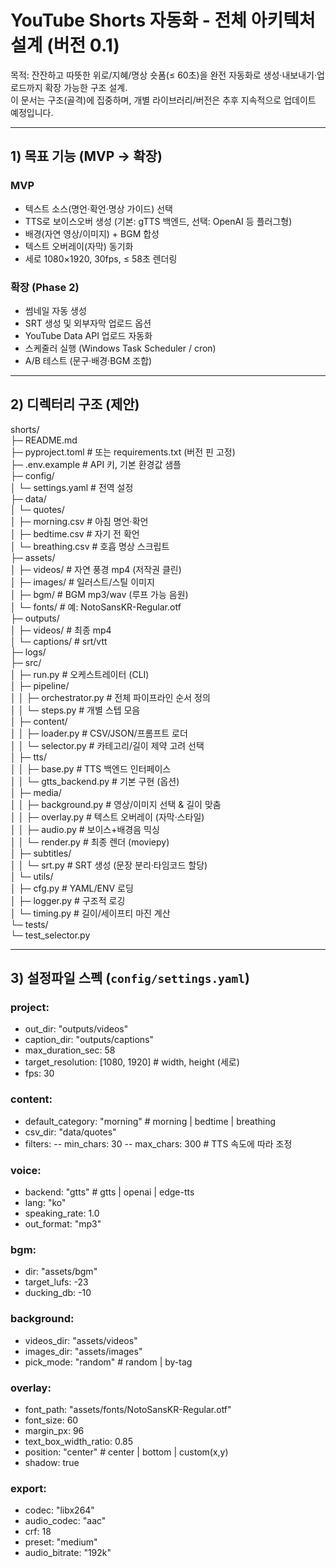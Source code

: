 # YouTube Shorts 자동화 - 전체 아키텍처 설계 (버전 0.1)

목적: 잔잔하고 따뜻한 위로/지혜/명상 숏폼(≤ 60초)을 완전 자동화로 생성·내보내기·업로드까지 확장 가능한 구조 설계.  
이 문서는 구조(골격)에 집중하며, 개별 라이브러리/버전은 추후 지속적으로 업데이트 예정입니다.  

---

## 1) 목표 기능 (MVP → 확장)

### MVP
- 텍스트 소스(명언·확언·명상 가이드) 선택
- TTS로 보이스오버 생성 (기본: gTTS 백엔드, 선택: OpenAI 등 플러그형)
- 배경(자연 영상/이미지) + BGM 합성
- 텍스트 오버레이(자막) 동기화
- 세로 1080×1920, 30fps, ≤ 58초 렌더링

### 확장 (Phase 2)
- 썸네일 자동 생성
- SRT 생성 및 외부자막 업로드 옵션
- YouTube Data API 업로드 자동화
- 스케줄러 실행 (Windows Task Scheduler / cron)
- A/B 테스트 (문구·배경·BGM 조합)

---

## 2) 디렉터리 구조 (제안)

shorts/  
├─ README.md  
├─ pyproject.toml # 또는 requirements.txt (버전 핀 고정)  
├─ .env.example # API 키, 기본 환경값 샘플  
├─ config/  
│ └─ settings.yaml # 전역 설정  
├─ data/  
│ └─ quotes/  
│ ├─ morning.csv # 아침 명언·확언  
│ ├─ bedtime.csv # 자기 전 확언  
│ └─ breathing.csv # 호흡 명상 스크립트  
├─ assets/  
│ ├─ videos/ # 자연 풍경 mp4 (저작권 클린)  
│ ├─ images/ # 일러스트/스틸 이미지  
│ ├─ bgm/ # BGM mp3/wav (루프 가능 음원)  
│ └─ fonts/ # 예: NotoSansKR-Regular.otf  
├─ outputs/  
│ ├─ videos/ # 최종 mp4  
│ └─ captions/ # srt/vtt  
├─ logs/  
├─ src/  
│ ├─ run.py # 오케스트레이터 (CLI)  
│ ├─ pipeline/  
│ │ ├─ orchestrator.py # 전체 파이프라인 순서 정의  
│ │ └─ steps.py # 개별 스텝 모음  
│ ├─ content/  
│ │ ├─ loader.py # CSV/JSON/프롬프트 로더  
│ │ └─ selector.py # 카테고리/길이 제약 고려 선택  
│ ├─ tts/  
│ │ ├─ base.py # TTS 백엔드 인터페이스  
│ │ └─ gtts_backend.py # 기본 구현 (옵션)  
│ ├─ media/  
│ │ ├─ background.py # 영상/이미지 선택 & 길이 맞춤  
│ │ ├─ overlay.py # 텍스트 오버레이 (자막·스타일)  
│ │ ├─ audio.py # 보이스+배경음 믹싱  
│ │ └─ render.py # 최종 렌더 (moviepy)  
│ ├─ subtitles/  
│ │ └─ srt.py # SRT 생성 (문장 분리·타임코드 할당)  
│ └─ utils/  
│ ├─ cfg.py # YAML/ENV 로딩  
│ ├─ logger.py # 구조적 로깅  
│ └─ timing.py # 길이/세이프티 마진 계산  
└─ tests/  
└─ test_selector.py  


---

## 3) 설정파일 스펙 (`config/settings.yaml`)


### project:
- out_dir: "outputs/videos"
- caption_dir: "outputs/captions"
- max_duration_sec: 58
- target_resolution: [1080, 1920] # width, height (세로)
- fps: 30

### content:
- default_category: "morning" # morning | bedtime | breathing
- csv_dir: "data/quotes"
- filters:
--   min_chars: 30
--   max_chars: 300 # TTS 속도에 따라 조정

### voice:
- backend: "gtts"   # gtts | openai | edge-tts
- lang: "ko"
- speaking_rate: 1.0
- out_format: "mp3"

### bgm:
- dir: "assets/bgm"
- target_lufs: -23
- ducking_db: -10

### background:
- videos_dir: "assets/videos"
- images_dir: "assets/images"
- pick_mode: "random" # random | by-tag

### overlay:
- font_path: "assets/fonts/NotoSansKR-Regular.otf"
- font_size: 60
- margin_px: 96
- text_box_width_ratio: 0.85
- position: "center" # center | bottom | custom(x,y)
- shadow: true

### export:
- codec: "libx264"
- audio_codec: "aac"
- crf: 18
- preset: "medium"
- audio_bitrate: "192k"
